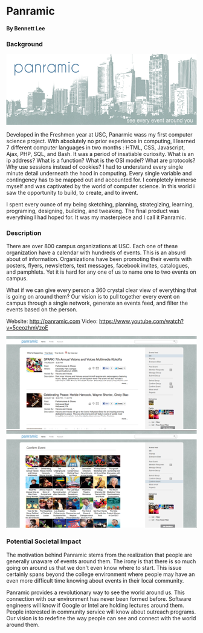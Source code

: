# Panramic 
#### By Bennett Lee

### Background

![Alt text](demo/cover.png)

Developed in the Freshmen year at USC, Panarmic wass my first computer science project. With absolutely no prior experience in computing, I learned 7 different computer languages in two months : HTML, CSS, Javascript, Ajax, PHP, SQL, and Bash. It was a period of insatiable curiosity. What is an ip address? What is a function? What is the OSI model? What are protocols? Why use sessions instead of cookies? I had to understand every single minute detail underneath the hood in computing. Every single variable and contingency has to be mapped out and accounted for.  I completely immerse myself and was captivated by the world of computer science. In this world i saw the opportunity to build, to create, and to invent. 

I spent every ounce of my being  sketching, planning, strategizing, learning, programing, designing, building, and tweaking. The final product was everything I had hoped for. It was my masterpiece and I call it Panramic.

### Description

There are over 800 campus organizations at USC. Each one of these organization have a calendar with hundreds of events. This is an absurd about of information. Organizations have been promoting their events with posters, flyers, newsletters, text messages, facebook invites, catalogues, and pamphlets. Yet it is hard for any one of us to name one to two events on campus.

What if we can give every person a 360 crystal clear view of everything that is going on around them? Our vision is to pull together every event on campus through a single network, generate an events feed, and filter the events based on the person.

Website: http://panramic.com
Video: https://www.youtube.com/watch?v=5ceozhmVzoE

![Alt text](demo/site_list.png)
![Alt text](demo/site_grid.png)

### Potential Societal Impact

The motivation behind Panramic stems from the realization that people are generally unaware of events around them. The irony is that there is so much going on around us that we don't even know where to start. This issue certainly spans beyond the college environment where people may have an even more difficult time knowing about events in their local community.

Panramic provides a revolutionary way to see the world around us. This connection with our environment has never been formed before. Software engineers will know if Google or Intel are holding lectures around them. People interested in community service will know about outreach programs.  Our vision is to redefine the way people can see and connect with the world around them.